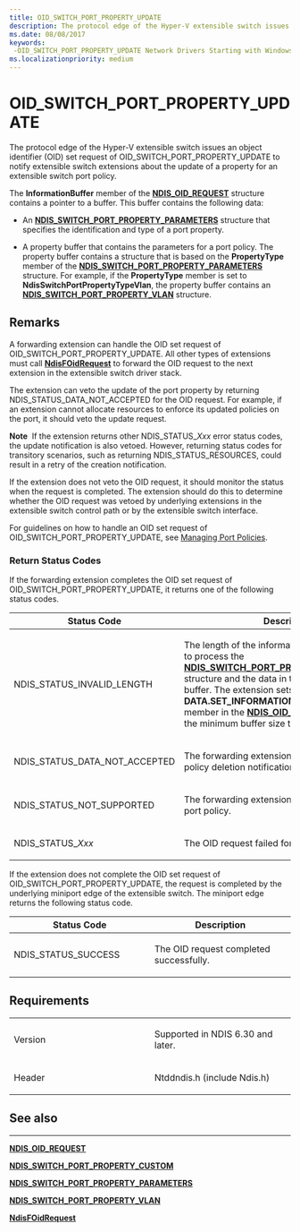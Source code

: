 ```yaml
---
title: OID_SWITCH_PORT_PROPERTY_UPDATE
description: The protocol edge of the Hyper-V extensible switch issues an object identifier (OID) set request of OID_SWITCH_PORT_PROPERTY_UPDATE to notify extensible switch extensions about the update of a property for an extensible switch port policy.
ms.date: 08/08/2017
keywords: 
 -OID_SWITCH_PORT_PROPERTY_UPDATE Network Drivers Starting with Windows Vista
ms.localizationpriority: medium
---
```


# OID\_SWITCH\_PORT\_PROPERTY\_UPDATE


The protocol edge of the Hyper-V extensible switch issues an object identifier (OID) set request of OID\_SWITCH\_PORT\_PROPERTY\_UPDATE to notify extensible switch extensions about the update of a property for an extensible switch port policy.

The **InformationBuffer** member of the [**NDIS\_OID\_REQUEST**](/windows-hardware/drivers/ddi/oidrequest/ns-oidrequest-ndis_oid_request) structure contains a pointer to a buffer. This buffer contains the following data:

-   An [**NDIS\_SWITCH\_PORT\_PROPERTY\_PARAMETERS**](/windows-hardware/drivers/ddi/ntddndis/ns-ntddndis-_ndis_switch_port_property_parameters) structure that specifies the identification and type of a port property.

-   A property buffer that contains the parameters for a port policy. The property buffer contains a structure that is based on the **PropertyType** member of the [**NDIS\_SWITCH\_PORT\_PROPERTY\_PARAMETERS**](/windows-hardware/drivers/ddi/ntddndis/ns-ntddndis-_ndis_switch_port_property_parameters) structure. For example, if the **PropertyType** member is set to **NdisSwitchPortPropertyTypeVlan**, the property buffer contains an [**NDIS\_SWITCH\_PORT\_PROPERTY\_VLAN**](/windows-hardware/drivers/ddi/ntddndis/ns-ntddndis-_ndis_switch_port_property_vlan) structure.

## Remarks

A forwarding extension can handle the OID set request of OID\_SWITCH\_PORT\_PROPERTY\_UPDATE. All other types of extensions must call [**NdisFOidRequest**](/windows-hardware/drivers/ddi/ndis/nf-ndis-ndisfoidrequest) to forward the OID request to the next extension in the extensible switch driver stack.

The extension can veto the update of the port property by returning NDIS\_STATUS\_DATA\_NOT\_ACCEPTED for the OID request. For example, if an extension cannot allocate resources to enforce its updated policies on the port, it should veto the update request.

**Note**  If the extension returns other NDIS\_STATUS\_*Xxx* error status codes, the update notification is also vetoed. However, returning status codes for transitory scenarios, such as returning NDIS\_STATUS\_RESOURCES, could result in a retry of the creation notification.

 

If the extension does not veto the OID request, it should monitor the status when the request is completed. The extension should do this to determine whether the OID request was vetoed by underlying extensions in the extensible switch control path or by the extensible switch interface.

For guidelines on how to handle an OID set request of OID\_SWITCH\_PORT\_PROPERTY\_UPDATE, see [Managing Port Policies](./managing-port-policies.md).

### Return Status Codes

If the forwarding extension completes the OID set request of OID\_SWITCH\_PORT\_PROPERTY\_UPDATE, it returns one of the following status codes.

<table>
<colgroup>
<col width="50%" />
<col width="50%" />
</colgroup>
<thead>
<tr class="header">
<th>Status Code</th>
<th>Description</th>
</tr>
</thead>
<tbody>
<tr class="odd">
<td><p>NDIS_STATUS_INVALID_LENGTH</p></td>
<td><p>The length of the information buffer is too small to process the <a href="/windows-hardware/drivers/ddi/ntddndis/ns-ntddndis-_ndis_switch_port_property_parameters" data-raw-source="[&lt;strong&gt;NDIS_SWITCH_PORT_PROPERTY_PARAMETERS&lt;/strong&gt;](/windows-hardware/drivers/ddi/ntddndis/ns-ntddndis-_ndis_switch_port_property_parameters)"><strong>NDIS_SWITCH_PORT_PROPERTY_PARAMETERS</strong></a> structure and the data in the structure's property buffer. The extension sets the <strong>DATA.SET_INFORMATION.BytesNeeded</strong> member in the <a href="/windows-hardware/drivers/ddi/ndis/ns-ndis-_ndis_oid_request" data-raw-source="[&lt;strong&gt;NDIS_OID_REQUEST&lt;/strong&gt;](/windows-hardware/drivers/ddi/oidrequest/ns-oidrequest-ndis_oid_request)"><strong>NDIS_OID_REQUEST</strong></a> structure to the minimum buffer size that is required.</p></td>
</tr>
<tr class="even">
<td><p>NDIS_STATUS_DATA_NOT_ACCEPTED</p></td>
<td><p>The forwarding extension has vetoed the port policy deletion notification.</p></td>
</tr>
<tr class="odd">
<td><p>NDIS_STATUS_NOT_SUPPORTED</p></td>
<td><p>The forwarding extension does not support the port policy.</p></td>
</tr>
<tr class="even">
<td><p>NDIS_STATUS_<em>Xxx</em></p></td>
<td><p>The OID request failed for other reasons.</p></td>
</tr>
</tbody>
</table>

 

If the extension does not complete the OID set request of OID\_SWITCH\_PORT\_PROPERTY\_UPDATE, the request is completed by the underlying miniport edge of the extensible switch. The miniport edge returns the following status code.

<table>
<colgroup>
<col width="50%" />
<col width="50%" />
</colgroup>
<thead>
<tr class="header">
<th>Status Code</th>
<th>Description</th>
</tr>
</thead>
<tbody>
<tr class="odd">
<td><p>NDIS_STATUS_SUCCESS</p></td>
<td><p>The OID request completed successfully.</p></td>
</tr>
</tbody>
</table>

 

## Requirements

<table>
<colgroup>
<col width="50%" />
<col width="50%" />
</colgroup>
<tbody>
<tr class="odd">
<td><p>Version</p></td>
<td><p>Supported in NDIS 6.30 and later.</p></td>
</tr>
<tr class="even">
<td><p>Header</p></td>
<td>Ntddndis.h (include Ndis.h)</td>
</tr>
</tbody>
</table>

## See also


****
[**NDIS\_OID\_REQUEST**](/windows-hardware/drivers/ddi/oidrequest/ns-oidrequest-ndis_oid_request)

[**NDIS\_SWITCH\_PORT\_PROPERTY\_CUSTOM**](/windows-hardware/drivers/ddi/ntddndis/ns-ntddndis-_ndis_switch_port_property_custom)

[**NDIS\_SWITCH\_PORT\_PROPERTY\_PARAMETERS**](/windows-hardware/drivers/ddi/ntddndis/ns-ntddndis-_ndis_switch_port_property_parameters)

[**NDIS\_SWITCH\_PORT\_PROPERTY\_VLAN**](/windows-hardware/drivers/ddi/ntddndis/ns-ntddndis-_ndis_switch_port_property_vlan)

[**NdisFOidRequest**](/windows-hardware/drivers/ddi/ndis/nf-ndis-ndisfoidrequest)

